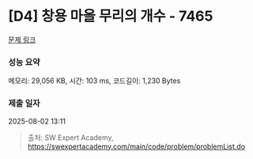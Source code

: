 # [D4] 창용 마을 무리의 개수 - 7465 

[문제 링크](https://swexpertacademy.com/main/code/problem/problemDetail.do?contestProbId=AWngfZVa9XwDFAQU) 

### 성능 요약

메모리: 29,056 KB, 시간: 103 ms, 코드길이: 1,230 Bytes

### 제출 일자

2025-08-02 13:11



> 출처: SW Expert Academy, https://swexpertacademy.com/main/code/problem/problemList.do